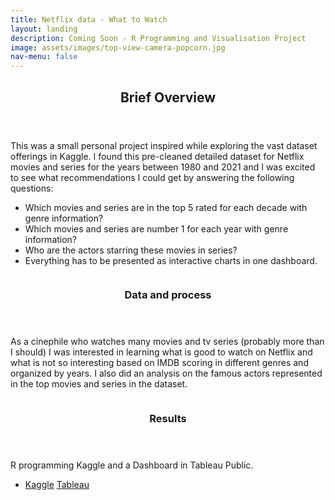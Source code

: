 ```yaml
---
title: Netflix data - What to Watch
layout: landing
description: Coming Soon - R Programming and Visualisation Project
image: assets/images/top-view-camera-popcorn.jpg
nav-menu: false
---
```


<!-- Main -->
<div id="main">

<!-- One -->
<section id="one">
	<div class="inner">
		<header class="major">
			<h2>Brief Overview</h2>
		</header>
		<p>This was a small personal project inspired while exploring the vast dataset offerings in Kaggle. I found this pre-cleaned detailed dataset for Netflix movies and series for the years between 1980 and 2021 and I was excited to see what recommendations I could get by answering the following questions:

- Which movies and series are in the top 5 rated for each decade with genre information?
- Which movies and series are number 1 for each year with genre information?
- Who are the actors starring these movies in series?
- Everything has to be presented as interactive charts in one dashboard.</p>
	</div>
</section>

<!-- Two -->
<section id="two" class="spotlights">
	<section>
		<a href="generic.html" class="image">
			<img src="{% link assets/images/pic08.jpg %}" alt="" data-position="center center" />
		</a>
		<div class="content">
			<div class="inner">
				<header class="major">
					<h3>Data and process</h3>
				</header>
				<p>As a cinephile who watches many movies and tv series (probably more than I should) I was interested in learning what is good to watch on Netflix and what is not so interesting based on IMDB scoring in different genres and organized by years. I also did an analysis on the famous actors represented in the top movies and series in the dataset.</p>
			</div>
		</div>
	</section>
	<section>
		<a href="generic.html" class="image">
			<img src="{% link assets/images/pic08.jpg %}" alt="" data-position="center center" />
		</a>
		<div class="content">
			<div class="inner">
				<header class="major">
					<h3>Results</h3>
				</header>
				<p>R programming Kaggle and a Dashboard in Tableau Public. </p>
				<ul class="actions">
					<li>
						<a href="generic.html" class="button">Kaggle</a>
						<a href="generic.html" class="button">Tableau</a>
					</li>
				</ul>
			</div>
		</div>
	</section>
</section>

</div>
